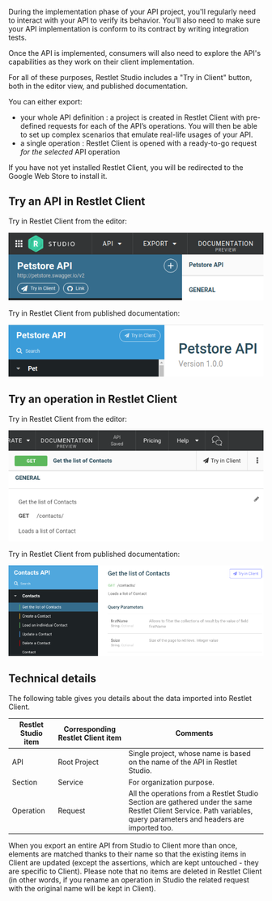 During the implementation phase of your API project, you'll regularly need to interact with your API to verify its behavior. You'll also need to make sure your API implementation is conform to its contract by writing integration tests.

Once the API is implemented, consumers will also need to explore the API's capabilities as they work on their client implementation.

For all of these purposes, Restlet Studio includes a "Try in Client" button, both in the editor view, and published documentation.

You can either export:

* your whole API definition : a project is created in Restlet Client with pre-defined requests for each of the API’s operations. You will then be able to set up complex scenarios that emulate real-life usages of your API.
* a single operation : Restlet Client is opened with a ready-to-go request *for the selected* API operation

If you have not yet installed Restlet Client, you will be redirected to the Google Web Store to install it.

## Try an API in Restlet Client

Try in Restlet Client from the editor:

![Try in Restlet Client from the editor](images/tryapieditor.png "Try in Restlet Client from the editor")

Try in Restlet Client from published documentation:

![Try in Restlet Client from published documentation](images/tryapidoc.png "Try in Restlet Client from published documentation")

## Try an operation in Restlet Client

Try in Restlet Client from the editor:

![Try in Restlet Client from the editor](images/tryoperationeditor.png "Try in Restlet Client from the editor")

Try in Restlet Client from published documentation:

![Try in Restlet Client from published documentation](images/tryoperationdoc.png "Try in Restlet Client from published documentation")


## Technical details

The following table gives you details about the data imported into Restlet Client.

| Restlet Studio item | Corresponding Restlet Client item | Comments
|---------------------|-----------------------------------|---------
| API | Root Project | Single project, whose name is based on the name of the API in Restlet Studio.
| Section | Service | For organization purpose.
| Operation | Request | All the operations from a Restlet Studio Section are gathered under the same Restlet Client Service. Path variables, query parameters and headers are imported too.

When you export an entire API from Studio to Client more than once, elements are matched thanks to their name so that the existing items in Client are updated (except the assertions, which are kept untouched - they are specific to Client). Please note that no items are deleted in Restlet Client (in other words, if you rename an operation in Studio the related request with the original name will be kept in Client).
